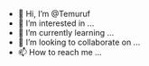 - 👋 Hi, I’m @Temuruf
- 👀 I’m interested in ...
- 🌱 I’m currently learning ...
- 💞️ I’m looking to collaborate on ...
- 📫 How to reach me ...

<!---
Temuruf/Temuruf is a ✨ special ✨ repository because its `README.md` (this file) appears on your GitHub profile.
You can click the Preview link to take a look at your changes.
--->
